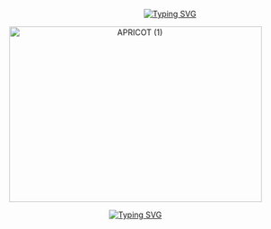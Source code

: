 <p align="center">
⠀⠀⠀⠀⠀⠀⠀⠀⠀⠀⠀⠀<a href="https://git.io/typing-svg"><img src="https://readme-typing-svg.demolab.com?font=Fira+Code&size=13&pause=1000&color=E00707&width=435&lines=TG%3A+time+to+block+you+yet+or+what" alt="Typing SVG" /></a>
<p align="center">
<img width="450" height="313" alt="APRICOT (1)" src="https://github.com/user-attachments/assets/d6eaa029-212b-486f-be85-125376e81906" />
<p align="center">
<a href="https://git.io/typing-svg"><img src="https://readme-typing-svg.demolab.com?font=Fira+Code&size=13&duration=4000&pause=700&color=E00707&multiline=true&repeat=false&width=435&height=250&lines=TG%3A+c%2Bh+is+ok.+i+appreciate+it+actually;TG%3A+w2i+is+preferred+cz+im+like+awkward+i+dunno;TG%3A+multifandom+multishipper+yk+all+that+fun+stuff;TG%3A+i+dont+want+no+kiddies+talking+to+me+bro.+under+17+;im+not+interested+in+being+your+friend;TG%3A+i+disconnect+when+i+go+offtab+so+uh+idk;TG%3A+gfbdsnmkldfkgj+im+cool+i+dunno+bmf+if+u+wanna+idk" alt="Typing SVG" /></a>
